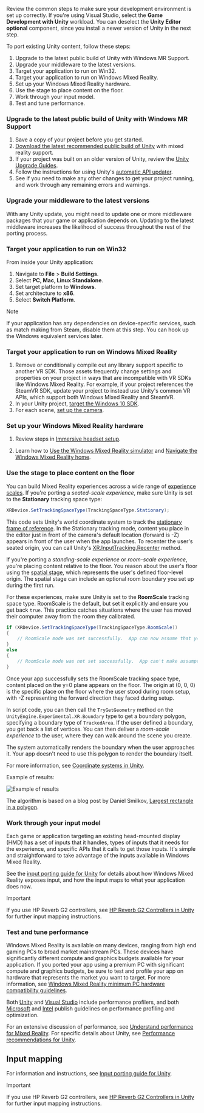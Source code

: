 Review the common steps to make sure your development environment is set up correctly. If you're using Visual Studio, select the **Game Development with Unity** workload. You can deselect the **Unity Editor optional** component, since you install a newer version of Unity in the next step.

To port existing Unity content, follow these steps:

1. Upgrade to the latest public build of Unity with Windows MR Support.
1. Upgrade your middleware to the latest versions.
1. Target your application to run on Win32.
1. Target your application to run on Windows Mixed Reality.
1. Set up your Windows Mixed Reality hardware.
1. Use the stage to place content on the floor.
1. Work through your input model.
1. Test and tune performance.

### Upgrade to the latest public build of Unity with Windows MR Support

1. Save a copy of your project before you get started.
1. [Download the latest recommended public build of Unity](../../install-the-tools.md) with mixed reality support.
1. If your project was built on an older version of Unity, review the [Unity Upgrade Guides](https://docs.unity3d.com/Manual/UpgradeGuides.html).
1. Follow the instructions for using Unity's [automatic API updater](https://docs.unity3d.com/Manual/APIUpdater.html).
1. See if you need to make any other changes to get your project running, and work through any remaining errors and warnings.

### Upgrade your middleware to the latest versions

With any Unity update, you might need to update one or more middleware packages that your game or application depends on. Updating to the latest middleware increases the likelihood of success throughout the rest of the porting process.

### Target your application to run on Win32

From inside your Unity application:

1. Navigate to **File** > **Build Settings**.
1. Select **PC, Mac, Linux Standalone**.
1. Set target platform to **Windows**.
1. Set architecture to **x86**.
1. Select **Switch Platform**.

> [!NOTE]
> If your application has any dependencies on device-specific services, such as match making from Steam, disable them at this step. You can hook up the Windows equivalent services later.

### Target your application to run on Windows Mixed Reality

1. Remove or conditionally compile out any library support specific to another VR SDK. Those assets frequently change settings and properties on your project in ways that are incompatible with VR SDKs like Windows Mixed Reality. For example, if your project references the SteamVR SDK, update your project to instead use Unity's common VR APIs, which support both Windows Mixed Reality and SteamVR.
1. In your Unity project, [target the Windows 10 SDK](../../unity/tutorials/holograms-100.md#target-windows-10-sdk).
3. For each scene, [set up the camera](../../unity/tutorials/holograms-100.md#chapter-2---setup-the-camera).

### Set up your Windows Mixed Reality hardware

1. Review steps in [Immersive headset setup](/windows/mixed-reality/enthusiast-guide/before-you-start).

1. Learn how to [Use the Windows Mixed Reality simulator](../../advanced-concepts/using-the-windows-mixed-reality-simulator.md) and [Navigate the Windows Mixed Reality home](../../../discover/navigating-the-windows-mixed-reality-home.md).

### Use the stage to place content on the floor

You can build Mixed Reality experiences across a wide range of [experience scales](../../../design/coordinate-systems.md). If you're porting a *seated-scale experience*, make sure Unity is set to the **Stationary** tracking space type:

```cs
XRDevice.SetTrackingSpaceType(TrackingSpaceType.Stationary);
```

This code sets Unity's world coordinate system to track the [stationary frame of reference](../../../design/coordinate-systems.md#spatial-coordinate-systems). In the Stationary tracking mode, content you place in the editor just in front of the camera's default location (forward is -Z) appears in front of the user when the app launches. To recenter the user's seated origin, you can call Unity's [XR.InputTracking.Recenter](https://docs.unity3d.com/ScriptReference/XR.InputTracking.Recenter.html) method.

If you're porting a *standing-scale experience* or *room-scale experience*, you're placing content relative to the floor. You reason about the user's floor using the [spatial stage](../../../design/coordinate-systems.md#spatial-coordinate-systems), which represents the user's defined floor-level origin. The spatial stage can include an optional room boundary you set up during the first run.

For these experiences, make sure Unity is set to the **RoomScale** tracking space type. RoomScale is the default, but set it explicitly and ensure you get back `true`. This practice catches situations where the user has moved their computer away from the room they calibrated.

```cs
if (XRDevice.SetTrackingSpaceType(TrackingSpaceType.RoomScale))
{
    // RoomScale mode was set successfully.  App can now assume that y=0 in Unity world coordinate represents the floor.
}
else
{
    // RoomScale mode was not set successfully.  App can't make assumptions about where the floor plane is.
}
```

Once your app successfully sets the RoomScale tracking space type, content placed on the y=0 plane appears on the floor. The origin at (0, 0, 0) is the specific place on the floor where the user stood during room setup, with -Z representing the forward direction they faced during setup.

In script code, you can then call the `TryGetGeometry` method on the `UnityEngine.Experimental.XR.Boundary` type to get a boundary polygon, specifying a boundary type of `TrackedArea`. If the user defined a boundary, you get back a list of vertices. You can then deliver a *room-scale experience* to the user, where they can walk around the scene you create.

The system automatically renders the boundary when the user approaches it. Your app doesn't need to use this polygon to render the boundary itself.

For more information, see [Coordinate systems in Unity](../../unity/coordinate-systems-in-unity.md).

<!-- Some applications use a rectangle to constrain their interaction. Retrieving the largest inscribed rectangle is not directly supported in the UWP API or Unity. The example code linked to below shows how to find a rectangle within the traced bounds. It's heuristic-based so may not find the optimal solution, however, results are consistent with expectations. Parameters in the algorithm can be tuned to find more precise results at the cost of processing time. The algorithm is in a fork of the Mixed Reality Toolkit that uses the 5.6 preview MRTP version of Unity. This isn't publicly available. The code should be directly usable in 2017.2 and higher versions of Unity. The code will be ported to the current MRTK in the near future. -->

Example of results:

![Example of results](../../porting-apps/images/largestrectangle-400px.jpg)

The algorithm is based on a blog post by Daniel Smilkov, [Largest rectangle in a polygon](https://d3plus.org/blog/behind-the-scenes/2014/07/08/largest-rect).

### Work through your input model

Each game or application targeting an existing head-mounted display (HMD) has a set of inputs that it handles, types of inputs that it needs for the experience, and specific APIs that it calls to get those inputs. It's simple and straightforward to take advantage of the inputs available in Windows Mixed Reality.

See the [input porting guide for Unity](../input-porting-guide-for-unity.md) for details about how Windows Mixed Reality exposes input, and how the input maps to what your application does now.

> [!IMPORTANT]
> If you use HP Reverb G2 controllers, see [HP Reverb G2 Controllers in Unity](../../unity/unity-reverb-g2-controllers.md) for further input mapping instructions.

### Test and tune performance

Windows Mixed Reality is available on many devices, ranging from high end gaming PCs to broad market mainstream PCs. These devices have significantly different compute and graphics budgets available for your application. If you ported your app using a premium PC with significant compute and graphics budgets, be sure to test and profile your app on hardware that represents the market you want to target. For more information, see [Windows Mixed Reality minimum PC hardware compatibility guidelines](/windows/mixed-reality/enthusiast-guide/windows-mixed-reality-minimum-pc-hardware-compatibility-guidelines).

Both [Unity](https://docs.unity3d.com/Manual/Profiler.html) and [Visual Studio](/visualstudio/profiling/index) include performance profilers, and both [Microsoft](../../advanced-concepts/understanding-performance-for-mixed-reality.md) and [Intel](https://software.intel.com/articles/vr-content-developer-guide) publish guidelines on performance profiling and optimization.

For an extensive discussion of performance, see [Understand performance for Mixed Reality](../../advanced-concepts/understanding-performance-for-mixed-reality.md). For specific details about Unity, see [Performance recommendations for Unity](../../unity/performance-recommendations-for-unity.md).

## Input mapping

For information and instructions, see [Input porting guide for Unity](../input-porting-guide-for-unity.md).

> [!IMPORTANT]
> If you use HP Reverb G2 controllers, see [HP Reverb G2 Controllers in Unity](../../unity/unity-reverb-g2-controllers.md) for further input mapping instructions.

